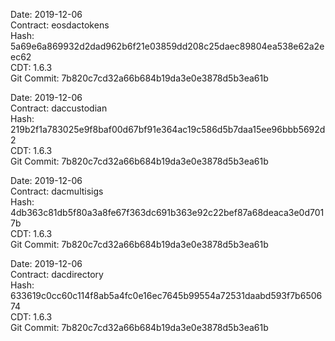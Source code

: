 Date: 2019-12-06  
Contract: eosdactokens  
Hash: 5a69e6a869932d2dad962b6f21e03859dd208c25daec89804ea538e62a2eec62  
CDT: 1.6.3  
Git Commit: 7b820c7cd32a66b684b19da3e0e3878d5b3ea61b  
  
Date: 2019-12-06  
Contract: daccustodian  
Hash: 219b2f1a783025e9f8baf00d67bf91e364ac19c586d5b7daa15ee96bbb5692d2  
CDT: 1.6.3  
Git Commit: 7b820c7cd32a66b684b19da3e0e3878d5b3ea61b  
  
Date: 2019-12-06  
Contract: dacmultisigs  
Hash: 4db363c81db5f80a3a8fe67f363dc691b363e92c22bef87a68deaca3e0d7017b  
CDT: 1.6.3  
Git Commit: 7b820c7cd32a66b684b19da3e0e3878d5b3ea61b  
  
Date: 2019-12-06  
Contract: dacdirectory  
Hash: 633619c0cc60c114f8ab5a4fc0e16ec7645b99554a72531daabd593f7b650674  
CDT: 1.6.3  
Git Commit: 7b820c7cd32a66b684b19da3e0e3878d5b3ea61b  
